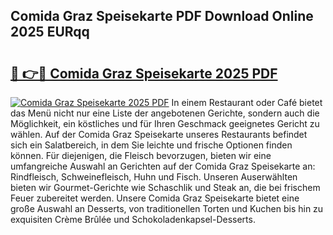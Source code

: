 ## Comida Graz Speisekarte PDF Download Online 2025 EURqq

# <h2><a href="http://gca9goq.nevu.top/?p=Comida+Graz+Speisekarte">🔗 👉🔴 Comida Graz Speisekarte 2025 PDF</a></h2>

[![Comida Graz Speisekarte 2025 PDF](https://i.imgur.com/dBaPXMq.png)](http://gca9goq.nevu.top/?p=Comida+Graz+Speisekarte)
In einem Restaurant oder Café bietet das Menü nicht nur eine Liste der angebotenen Gerichte, sondern auch die Möglichkeit, ein köstliches und für Ihren Geschmack geeignetes Gericht zu wählen. Auf der Comida Graz Speisekarte unseres Restaurants befindet sich ein Salatbereich, in dem Sie leichte und frische Optionen finden können. Für diejenigen, die Fleisch bevorzugen, bieten wir eine umfangreiche Auswahl an Gerichten auf der Comida Graz Speisekarte an: Rindfleisch, Schweinefleisch, Huhn und Fisch. Unseren Auserwählten bieten wir Gourmet-Gerichte wie Schaschlik und Steak an, die bei frischem Feuer zubereitet werden. Unsere Comida Graz Speisekarte bietet eine große Auswahl an Desserts, von traditionellen Torten und Kuchen bis hin zu exquisiten Crème Brûlée und Schokoladenkapsel-Desserts.
